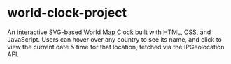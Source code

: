 # world-clock-project
An interactive SVG-based World Map Clock built with HTML, CSS, and JavaScript. Users can hover over any country to see its name, and click to view the current date &amp; time for that location, fetched via the IPGeolocation API.
